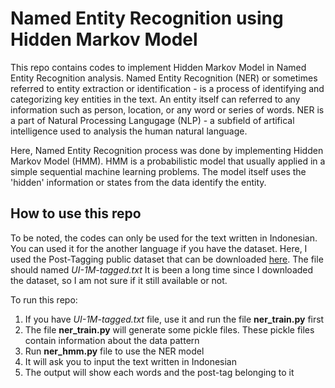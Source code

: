# Named Entity Recognition using Hidden Markov Model

This repo contains codes to implement Hidden Markov Model in Named Entity Recognition analysis. 
Named Entity Recognition (NER) or sometimes referred to entity extraction or identification - is a process of identifying and categorizing key entities in the text. An entity itself can referred to any information such as person, location, or any word or series of words. NER is a part of Natural Processing Langugage (NLP) - a subfield of artifical intelligence used to analysis the human natural language. 

Here, Named Entity Recognition process was done by implementing Hidden Markov Model (HMM). HMM is a probabilistic model that usually applied in a simple sequential machine learning problems. The model itself uses the 'hidden' information or states from the data identify the entity. 

## How to use this repo
To be noted, the codes can only be used for the text written in Indonesian. You can used it for the another language if you have the dataset. 
Here, I used the Post-Tagging public dataset that can be downloaded [here](http://panl10n.net/english/OutputsIndonesia2.htm (One Million POS Tagged Corpus of Bahasa Indonesia) ). The file should named *UI-1M-tagged.txt*
It is been a long time since I downloaded the dataset, so I am not sure if it still available or not.

To run this repo:
1. If you have *UI-1M-tagged.txt* file, use it and run the file **ner_train.py** first
2. The file **ner_train.py** will generate some pickle files. These pickle files contain information about the data pattern
3. Run **ner_hmm.py** file to use the NER model
4. It will ask you to input the text written in Indonesian
5. The output will show each words and the post-tag belonging to it